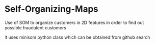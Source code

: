 # Self-Organizing-Maps
Use of SOM to organize customers in 2D features in order to find out possible fraudulent customers

It uses minisom python class which can be obtained from github search
